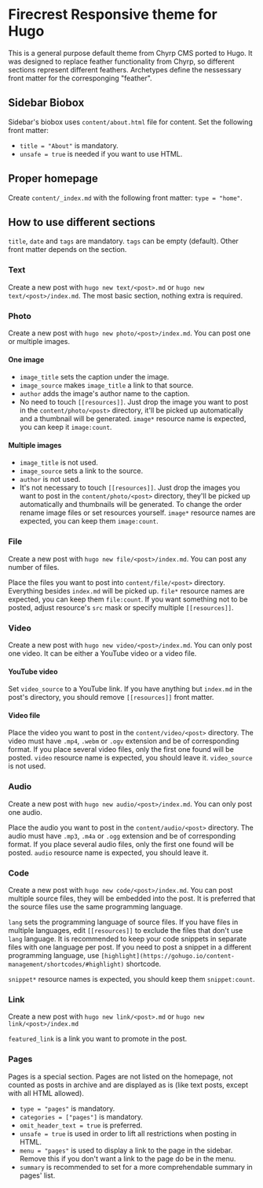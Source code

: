 # Firecrest Responsive theme for Hugo #

This is a general purpose default theme from Chyrp CMS ported to Hugo. It was designed to replace feather functionality from Chyrp, so different sections represent different feathers. Archetypes define the nessessary front matter for the corresponging "feather".

## Sidebar Biobox ##

Sidebar's biobox uses `content/about.html` file for content. Set the following front matter:

* `title = "About"` is mandatory.
* `unsafe = true` is needed if you want to use HTML.

## Proper homepage ##

Create `content/_index.md` with the following front matter: `type = "home"`.

## How to use different sections ##

`title`, `date` and `tags` are mandatory. `tags` can be empty (default). Other front matter depends on the section.

### Text ###

Create a new post with `hugo new text/<post>.md` or `hugo new text/<post>/index.md`. The most basic section, nothing extra is required.

### Photo ###

Create a new post with `hugo new photo/<post>/index.md`. You can post one or multiple images.

#### One image ####

* `image_title` sets the caption under the image.
* `image_source` makes `image_title` a link to that source.
* `author` adds the image's author name to the caption. 
* No need to touch `[[resources]]`. Just drop the image you want to post in the `content/photo/<post>` directory, it'll be picked up automatically and a thumbnail will be generated. `image*` resource name is expected, you can keep it `image:count`.

#### Multiple images ####

* `image_title` is not used.
* `image_source` sets a link to the source.
* `author` is not used.
* It's not necessary to touch `[[resources]]`. Just drop the images you want to post in the `content/photo/<post>` directory, they'll be picked up automatically and thumbnails will be generated. To change the order rename image files or set resources yourself. `image*` resource names are expected, you can keep them `image:count`.

### File ###

Create a new post with `hugo new file/<post>/index.md`. You can post any number of files.

Place the files you want to post into `content/file/<post>` directory. Everything besides `index.md` will be picked up. `file*` resource names are expected, you can keep them `file:count`. If you want something not to be posted, adjust resource's `src` mask or specify multiple `[[resources]]`.

### Video ###

Create a new post with `hugo new video/<post>/index.md`. You can only post one video. It can be either a YouTube video or a video file.

#### YouTube video ####

Set `video_source` to a YouTube link. If you have anything but `index.md` in the post's directory, you should remove `[[resources]]` front matter.

#### Video file ####

Place the video you want to post in the `content/video/<post>` directory. The video must have `.mp4`, `.webm` or `.ogv` extension and be of corresponding format. If you place several video files, only the first one found will be posted. `video` resource name is expected, you should leave it. `video_source` is not used.

### Audio ###

Create a new post with `hugo new audio/<post>/index.md`. You can only post one audio.

Place the audio you want to post in the `content/audio/<post>` directory. The audio must have `.mp3`, `.m4a` or `.ogg` extension and be of corresponding format. If you place several audio files, only the first one found will be posted. `audio` resource name is expected, you should leave it.

### Code ###

Create a new post with `hugo new code/<post>/index.md`. You can post multiple source files, they will be embedded into the post. It is preferred that the source files use the same programming language.

`lang` sets the programming language of source files. If you have files in multiple languages, edit `[[resources]]` to exclude the files that don't use `lang` language. It is recommended to keep your code snippets in separate files with one language per post. If you need to post a snippet in a different programming language, use `[highlight](https://gohugo.io/content-management/shortcodes/#highlight)` shortcode.

`snippet*` resource names is expected, you should keep them `snippet:count`.

### Link ###

Create a new post with `hugo new link/<post>.md` or `hugo new link/<post>/index.md`

`featured_link` is a link you want to promote in the post.

### Pages ###

Pages is a special section. Pages are not listed on the homepage, not counted as posts in archive and are displayed as is (like text posts, except with all HTML allowed).

* `type = "pages"` is mandatory.
* `categories = ["pages"]` is mandatory.
* `omit_header_text = true` is preferred.
* `unsafe = true` is used in order to lift all restrictions when posting in HTML.
* `menu = "pages"` is used to display a link to the page in the sidebar. Remove this if you don't want a link to the page do be in the menu.
* `summary` is recommended to set for a more comprehendable summary in pages' list.

